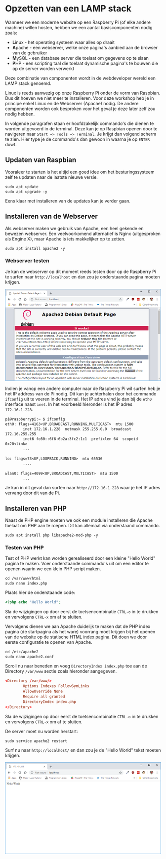 # Opzetten van een LAMP stack

Wanneer we een moderne website op een Raspberry Pi (of elke andere machine) willen hosten, hebben we een aantal basiscomponenten nodig zoals:

* **L**inux - het operating systeem waar alles op draait
* **A**pache - een webserver, welke onze pagina's aanbied aan de browser van de gebruiker
* **M**ySQL - een database server die toelaat om gegevens op te slaan
* **P**HP - een scripting taal die toelaat dynamische pagina's te bouwen die op de server worden verwerkt

Deze combinatie van componenten wordt in de webdeveloper wereld een LAMP stack genoemd.

Linux is reeds aanwezig op onze Raspberry Pi onder de vorm van Raspbian. Dus dit hoeven we niet meer te installeren. Voor deze workshop heb je in principe enkel Linux en de Webserver (Apache) nodig. De andere componenten worden ook besproken voor het geval je deze later zelf zou nodig hebben.

In volgende paragrafen staan er hoofdzakelijk commando's die dienen te worden uitgevoerd in de terminal. Deze kan je op Raspbian openen door te navigeren naar `Start => Tools => Terminal`. Je krijgt dan volgend scherm te zien. Hier type je de commando's dan gewoon in waarna je op `ENTER` duwt.

## Updaten van Raspbian

Vooraleer te starten is het altijd een goed idee om het besturingssysteem zelf te updaten naar de laatste nieuwe versie.

```shell
sudo apt update
sudo apt upgrade -y
```

Eens klaar met installeren van de updates kan je verder gaan.

## Installeren van de Webserver

Als webserver maken we gebruik van Apache, een heel gekende en bewezen webserver. Een veelvoorkomend alternatief is Nginx (uitgesproken als Engine X), maar Apache is iets makkelijker op te zetten.

```shell
sudo apt install apache2 -y
```

### Webserver testen

Je kan de webserver op dit moment reeds testen door op de Raspberry Pi te surfen naar `http://localhost` en dan zou je onderstaande pagina moeten krijgen.

![Apache works](./img/apache_works.png)

Indien je vanop een andere computer naar de Raspberry Pi wil surfen heb je het IP address van de Pi nodig. Dit kan je achterhalen door het commando `ifconfig` uit te voeren in de terminal. Het IP adres vind je dan bij de `eth0` interface naast `inet`. In het voorbeeld hieronder is het IP adres `172.16.1.228`.

```shell
pi@raspberrypi:~ $ ifconfig
eth0: flags=4163<UP,BROADCAST,RUNNING,MULTICAST>  mtu 1500
        inet 172.16.1.228  netmask 255.255.0.0  broadcast 172.16.255.255
        inet6 fe80::6f6:6b2a:3fc2:1c1  prefixlen 64  scopeid 0x20<link>
        ...

lo: flags=73<UP,LOOPBACK,RUNNING>  mtu 65536
        ....

wlan0: flags=4099<UP,BROADCAST,MULTICAST>  mtu 1500
        ...
```

Je kan in dit geval dan surfen naar `http://172.16.1.228` waar je het IP adres vervang door dit van de Pi.

## Installeren van PHP

Naast de PHP engine moeten we ook een module installeren die Apache toelaat om PHP aan te roepen. Dit kan allemaal via onderstaand commando.

```shell
sudo apt install php libapache2-mod-php -y
```

### Testen van PHP

Test of PHP werkt kan worden gerealiseerd door een kleine "Hello World" pagina te maken. Voer onderstaande commando's uit om een editor te openen waarin we een klein PHP script maken.

```shell
cd /var/www/html
sudo nano index.php
```

Plaats hier de onderstaande code:

```php
<?php echo "Hello World";
```

Sla de wijzigingen op door eerst de toetsencombinatie `CTRL-o` in te drukken en vervolgens `CTRL-x` om af te sluiten.

Vervolgens dienen we aan Apache duidelijk te maken dat de PHP index pagina (de startpagina als het ware) voorrang moet krijgen bij het openen van de website op de statische HTML index pagina. Dit doen we door eerste configuratie te openen van Apache.

```shell
cd /etc/apache2
sudo nano apache2.conf
```

Scroll nu naar beneden en voeg `DirectoryIndex index.php` toe aan de Directory `/var/www` sectie zoals hieronder aangegeven.

```conf
<Directory /var/www/>
        Options Indexes FollowSymLinks
        AllowOverride None
        Require all granted
        DirectoryIndex index.php
</Directory>
```

Sla de wijzigingen op door eerst de toetsencombinatie `CTRL-o` in te drukken en vervolgens `CTRL-x` om af te sluiten.

De server moet nu worden herstart:

```shell
sudo service apache2 restart
```

Surf nu naar `http://localhost/` en dan zou je de "Hello World" tekst moeten krijgen.

![Hello World in PHP](./img/hello_world_php.png)